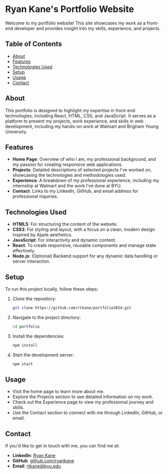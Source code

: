 # Ryan Kane's Portfolio Website

Welcome to my portfolio website! This site showcases my work as a front-end developer and provides insight into my skills, experience, and projects.

## Table of Contents

- [About](#about)
- [Features](#features)
- [Technologies Used](#technologies-used)
- [Setup](#setup)
- [Usage](#usage)
- [Contact](#contact)

## About

This portfolio is designed to highlight my expertise in front-end technologies, including React, HTML, CSS, and JavaScript. It serves as a platform to present my projects, work experience, and skills in web development, including my hands-on work at Walmart and Brigham Young University.

## Features

- **Home Page**: Overview of who I am, my professional background, and my passion for creating responsive web applications.
- **Projects**: Detailed descriptions of selected projects I've worked on, showcasing the technologies and methodologies used.
- **Experience**: A breakdown of my professional experience, including my internship at Walmart and the work I’ve done at BYU.
- **Contact**: Links to my LinkedIn, GitHub, and email address for professional inquiries.

## Technologies Used

- **HTML5**: For structuring the content of the website.
- **CSS3**: For styling and layout, with a focus on a clean, modern design inspired by Apple aesthetics.
- **JavaScript**: For interactivity and dynamic content.
- **React**: To create responsive, reusable components and manage state effectively.
- **Node.js**: (Optional) Backend support for any dynamic data handling or server interaction.

## Setup

To run this project locally, follow these steps:

1. Clone the repository:
   ```bash
   git clone https://github.com/rtkane/portfolio2024.git
   ```
2. Navigate to the project directory:
   ```bash
   cd portfolio
   ```
3. Install the dependencies:
   ```bash
   npm install
   ```
4. Start the development server:
   ```bash
   npm start
   ```

## Usage

- Visit the home page to learn more about me.
- Explore the Projects section to see detailed information on my work.
- Check out the Experience page to view my professional journey and skills.
- Use the Contact section to connect with me through LinkedIn, GitHub, or email.

## Contact

If you'd like to get in touch with me, you can find me at:

- **LinkedIn**: [Ryan Kane](https://www.linkedin.com/in/rtkane)
- **GitHub**: [github.com/ryankane](https://github.com/rtkane)
- **Email**: rtkane@byu.edu
